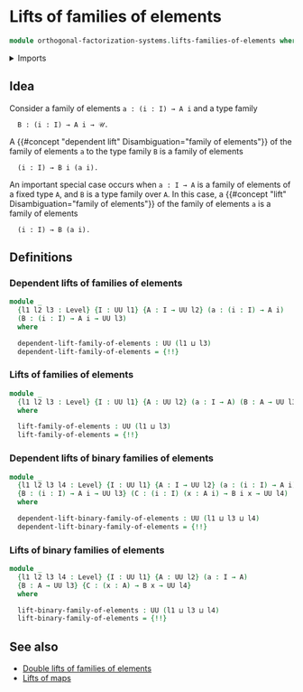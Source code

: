 # Lifts of families of elements

```agda
module orthogonal-factorization-systems.lifts-families-of-elements where
```

<details><summary>Imports</summary>

```agda
open import foundation.universe-levels
```

</details>

## Idea

Consider a family of elements `a : (i : I) → A i` and a type family

```text
  B : (i : I) → A i → 𝒰.
```

A {{#concept "dependent lift" Disambiguation="family of elements"}} of the
family of elements `a` to the type family `B` is a family of elements

```text
  (i : I) → B i (a i).
```

An important special case occurs when `a : I → A` is a family of elements of a
fixed type `A`, and `B` is a type family over `A`. In this case, a
{{#concept "lift" Disambiguation="family of elements"}} of the family of
elements `a` is a family of elements

```text
  (i : I) → B (a i).
```

## Definitions

### Dependent lifts of families of elements

```agda
module _
  {l1 l2 l3 : Level} {I : UU l1} {A : I → UU l2} (a : (i : I) → A i)
  (B : (i : I) → A i → UU l3)
  where

  dependent-lift-family-of-elements : UU (l1 ⊔ l3)
  dependent-lift-family-of-elements = {!!}
```

### Lifts of families of elements

```agda
module _
  {l1 l2 l3 : Level} {I : UU l1} {A : UU l2} (a : I → A) (B : A → UU l3)
  where

  lift-family-of-elements : UU (l1 ⊔ l3)
  lift-family-of-elements = {!!}
```

### Dependent lifts of binary families of elements

```agda
module _
  {l1 l2 l3 l4 : Level} {I : UU l1} {A : I → UU l2} (a : (i : I) → A i)
  {B : (i : I) → A i → UU l3} (C : (i : I) (x : A i) → B i x → UU l4)
  where

  dependent-lift-binary-family-of-elements : UU (l1 ⊔ l3 ⊔ l4)
  dependent-lift-binary-family-of-elements = {!!}
```

### Lifts of binary families of elements

```agda
module _
  {l1 l2 l3 l4 : Level} {I : UU l1} {A : UU l2} (a : I → A)
  {B : A → UU l3} {C : (x : A) → B x → UU l4}
  where

  lift-binary-family-of-elements : UU (l1 ⊔ l3 ⊔ l4)
  lift-binary-family-of-elements = {!!}
```

## See also

- [Double lifts of families of elements](orthogonal-factorization-systems.double-lifts-families-of-elements.md)
- [Lifts of maps](orthogonal-factorization-systems.lifts-of-maps.md)
